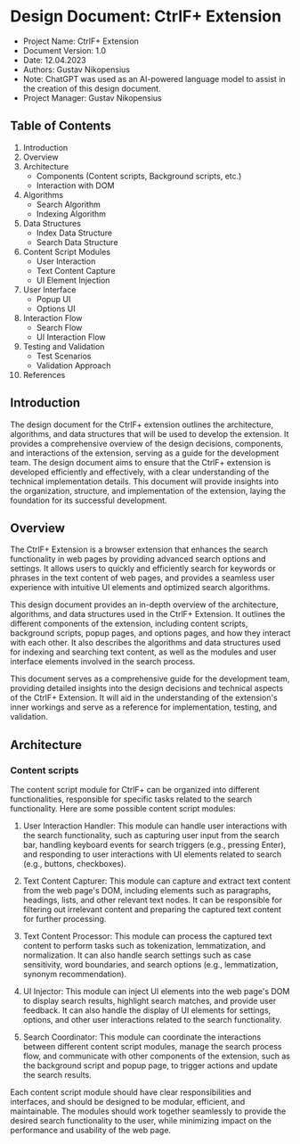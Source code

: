 # Design Document: CtrlF+ Extension

- Project Name: CtrlF+ Extension
- Document Version: 1.0
- Date: 12.04.2023
- Authors: Gustav Nikopensius
- Note: ChatGPT was used as an AI-powered language model to assist in the creation of this design document.
- Project Manager: Gustav Nikopensius

## Table of Contents

1. Introduction
2. Overview
3. Architecture
    - Components (Content scripts, Background scripts, etc.)
    - Interaction with DOM
4. Algorithms
    - Search Algorithm
    - Indexing Algorithm
5. Data Structures
    - Index Data Structure
    - Search Data Structure
6. Content Script Modules
    - User Interaction
    - Text Content Capture
    - UI Element Injection
7. User Interface
    - Popup UI
    - Options UI
8. Interaction Flow
    - Search Flow
    - UI Interaction Flow
9. Testing and Validation
    - Test Scenarios
    - Validation Approach
10. References

## Introduction

The design document for the CtrlF+ extension outlines the architecture, algorithms, and data structures that will be used to develop the extension. It provides a comprehensive overview of the design decisions, components, and interactions of the extension, serving as a guide for the development team. The design document aims to ensure that the CtrlF+ extension is developed efficiently and effectively, with a clear understanding of the technical implementation details. This document will provide insights into the organization, structure, and implementation of the extension, laying the foundation for its successful development.

## Overview

The CtrlF+ Extension is a browser extension that enhances the search functionality in web pages by providing advanced search options and settings. It allows users to quickly and efficiently search for keywords or phrases in the text content of web pages, and provides a seamless user experience with intuitive UI elements and optimized search algorithms.

This design document provides an in-depth overview of the architecture, algorithms, and data structures used in the CtrlF+ Extension. It outlines the different components of the extension, including content scripts, background scripts, popup pages, and options pages, and how they interact with each other. It also describes the algorithms and data structures used for indexing and searching text content, as well as the modules and user interface elements involved in the search process.

This document serves as a comprehensive guide for the development team, providing detailed insights into the design decisions and technical aspects of the CtrlF+ Extension. It will aid in the understanding of the extension's inner workings and serve as a reference for implementation, testing, and validation.

## Architecture

### Content scripts
The content script module for CtrlF+ can be organized into different functionalities, responsible for specific tasks related to the search functionality. Here are some possible content script modules:

1. User Interaction Handler: This module can handle user interactions with the search functionality, such as capturing user input from the search bar, handling keyboard events for search triggers (e.g., pressing Enter), and responding to user interactions with UI elements related to search (e.g., buttons, checkboxes).

2. Text Content Capturer: This module can capture and extract text content from the web page's DOM, including elements such as paragraphs, headings, lists, and other relevant text nodes. It can be responsible for filtering out irrelevant content and preparing the captured text content for further processing.

3. Text Content Processor: This module can process the captured text content to perform tasks such as tokenization, lemmatization, and normalization. It can also handle search settings such as case sensitivity, word boundaries, and search options (e.g., lemmatization, synonym recommendation).

4. UI Injector: This module can inject UI elements into the web page's DOM to display search results, highlight search matches, and provide user feedback. It can also handle the display of UI elements for settings, options, and other user interactions related to the search functionality.

5. Search Coordinator: This module can coordinate the interactions between different content script modules, manage the search process flow, and communicate with other components of the extension, such as the background script and popup page, to trigger actions and update the search results.

Each content script module should have clear responsibilities and interfaces, and should be designed to be modular, efficient, and maintainable. The modules should work together seamlessly to provide the desired search functionality to the user, while minimizing impact on the performance and usability of the web page.